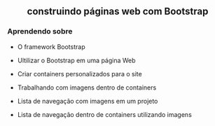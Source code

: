 <h2 align = "center"> construindo páginas web com Bootstrap </h2>

<h3>  Aprendendo sobre </h3>
  
-  O framework Bootstrap 

-  Ultilizar o Bootstrap em uma página Web

-  Criar containers personalizados para o site

-  Trabalhando com imagens dentro de containers

-  Lista de navegação com imagens em um projeto

-  Lista de navegação dentro de containers utilizando imagens
